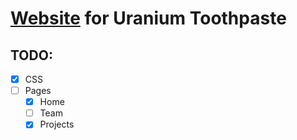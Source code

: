 # [Website](http://uraniumtoothpaste.github.io) for Uranium Toothpaste


## TODO: 
- [x] CSS
- [ ] Pages
  - [x] Home
  - [ ] Team
  - [x] Projects